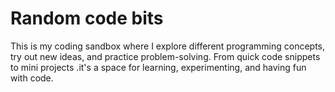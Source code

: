 # Random code bits
This is my coding sandbox where I explore different programming concepts, try out new ideas, and practice problem-solving. From quick code snippets to mini projects .it's a space for learning, experimenting, and having fun with code.
